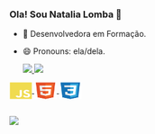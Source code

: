 ### Ola! Sou Natalia Lomba  👋

- 🔭 Desenvolvedora em Formação.
- 😄 Pronouns:  ela/dela.

  <div>
  <a href="https://github.com/natalialomba">
  <img height="180em" src="https://github-readme-stats.vercel.app/api?username=natalialomba&show_icons=true&theme=dracula&include_all_commits=true&count_private=true"/>
  <img height="180em" src="https://github-readme-stats.vercel.app/api/top-langs/?username=natalialomba&layout=compact&langs_count=7&theme=dracula"/>
</div>
  
  <div>
  <img align="center" alt="Rafa-Js" height="30" width="40" src="https://raw.githubusercontent.com/devicons/devicon/master/icons/javascript/javascript-plain.svg">
  <img align="center" alt="Rafa-HTML" height="30" width="40" src="https://raw.githubusercontent.com/devicons/devicon/master/icons/html5/html5-original.svg">
  <img align="center" alt="Rafa-CSS" height="30" width="40" src="https://raw.githubusercontent.com/devicons/devicon/master/icons/css3/css3-original.svg">
</div>
  
 ##
 <div> 
  <a href="https://www.linkedin.com/in/natalia-lomba-38215a11b" target="_blank"><img src="https://img.shields.io/badge/-LinkedIn-%230077B5?style=for-the-badge&logo=linkedin&logoColor=white" target="_blank"></a> 
</div>
